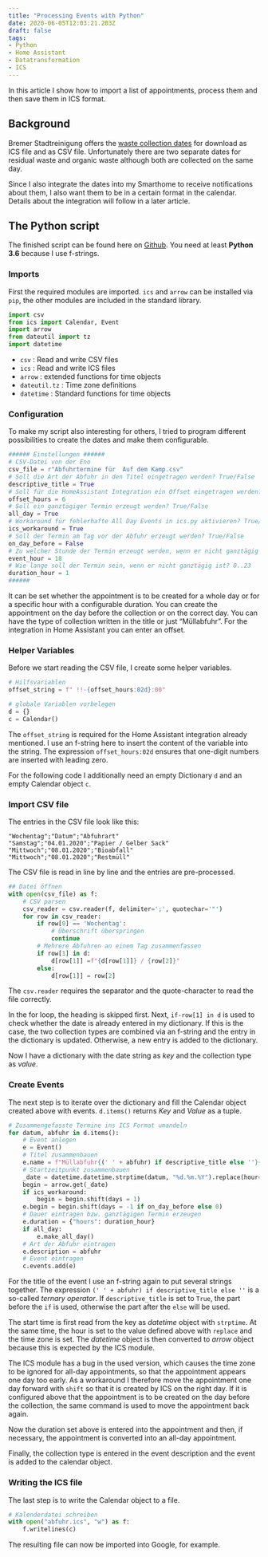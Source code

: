 ```yaml
---
title: "Processing Events with Python"
date: 2020-06-05T12:03:21.203Z
draft: false
tags: 
- Python 
- Home Assistant
- Datatransformation
- ICS
---
```


In this article I show how to import a list of appointments, process them and then save them in ICS format.

## Background
Bremer Stadtreinigung offers the [waste collection dates][1] for download as ICS file and as CSV file. Unfortunately there are two separate dates for residual waste and organic waste although both are collected on the same day.

Since I also integrate the dates into my Smarthome to receive notifications about them, I also want them to be in a certain format in the calendar. Details about the integration will follow in a later article.

## The Python script
The finished script can be found here on [Github][2]. You need at least **Python 3.6** because I use f-strings.

### Imports
First the required modules are imported. `ics` and `arrow` can be installed via `pip`, the other modules are included in the standard library.

```python
import csv
from ics import Calendar, Event
import arrow
from dateutil import tz
import datetime
```

* `csv` : Read and write CSV files
* `ics` : Read and write ICS files
* `arrow` : extended functions for time objects
* `dateutil.tz` : Time zone definitions
* `datetime` : Standard functions for time objects

### Configuration
To make my script also interesting for others, I tried to program different possibilities to create the dates and make them configurable.

```python
###### Einstellungen ######
# CSV-Datei von der Eno
csv_file = r"Abfuhrtermine für  Auf dem Kamp.csv"
# Soll die Art der Abfuhr in den Titel eingetragen werden? True/False
descriptive_title = True
# Soll für die HomeAssistant Integration ein Offset eingetragen werden? 0..23
offset_hours = 6
# Soll ein ganztägiger Termin erzeugt werden? True/False
all_day = True
# Workaround für fehlerhafte All Day Events in ics.py aktivieren? True/False
ics_workaround = True
# Soll der Termin am Tag vor der Abfuhr erzeugt werden? True/False
on_day_before = False
# Zu welcher Stunde der Termin erzeugt werden, wenn er nicht ganztägig ist? 0..23
event_hour = 18
# Wie lange soll der Termin sein, wenn er nicht ganztägig ist? 0..23
duration_hour = 1
######
```

It can be set whether the appointment is to be created for a whole day or for a specific hour with a configurable duration. You can create the appointment on the day before the collection or on the correct day.
You can have the type of collection written in the title or just &ldquo;Müllabfuhr&rdquo;. For the integration in Home Assistant you can enter an offset.

### Helper Variables
Before we start reading the CSV file, I create some helper variables.

```python
# Hilfsvariablen
offset_string = f" !!-{offset_hours:02d}:00"

# globale Variablen vorbelegen
d = {}
c = Calendar()
```

The `offset_string` is required for the Home Assistant integration already mentioned. I use an f-string here to insert the content of the variable into the string. The expression `offset_hours:02d` ensures that one-digit numbers are inserted with leading zero.

For the following code I additionally need an empty Dictionary `d` and an empty Calendar object `c`.

### Import CSV file
The entries in the CSV file look like this:
```text
"Wochentag";"Datum";"Abfuhrart"
"Samstag";"04.01.2020";"Papier / Gelber Sack"
"Mittwoch";"08.01.2020";"Bioabfall"
"Mittwoch";"08.01.2020";"Restmüll"
```

The CSV file is read in line by line and the entries are pre-processed.
```python
## Datei öffnen
with open(csv_file) as f:
    # CSV parsen
    csv_reader = csv.reader(f, delimiter=';', quotechar='"')
    for row in csv_reader:
        if row[0] == 'Wochentag':
            # Überschrift überspringen
            continue
        # Mehrere Abfuhren an einem Tag zusammenfassen
        if row[1] in d:
            d[row[1]] =f"{d[row[1]]} / {row[2]}"
        else:
            d[row[1]] = row[2]
```

The `csv.reader` requires the separator and the quote-character to read the file correctly. 

In the for loop, the heading is skipped first. Next, `if-row[1] in d` is used to check whether the date is already entered in my dictionary. If this is the case, the two collection types are combined via an f-string and the entry in the dictionary is updated.
Otherwise, a new entry is added to the dictionary.

Now I have a dictionary with the date string as *key* and the collection type as *value*.

### Create Events
The next step is to iterate over the dictionary and fill the Calendar object created above with events. `d.items()` returns *Key* and *Value* as a tuple.
```python
# Zusammengefasste Termine ins ICS Format umandeln
for datum, abfuhr in d.items():
    # Event anlegen
    e = Event()
    # Titel zusammenbauen
    e.name = f"Müllabfuhr{(' ' + abfuhr) if descriptive_title else ''}{offset_string if offset_hours > 0 else ''}"
    # Startzeitpunkt zusammenbauen
    _date = datetime.datetime.strptime(datum, "%d.%m.%Y").replace(hour=event_hour, tzinfo=tz.gettz("Europe/Berlin"))
    begin = arrow.get(_date)
    if ics_workaround:
        begin = begin.shift(days = 1)
    e.begin = begin.shift(days = -1 if on_day_before else 0)
    # Dauer eintragen bzw. ganztägigen Termin erzeugen
    e.duration = {"hours": duration_hour}
    if all_day:
        e.make_all_day()
    # Art der Abfuhr eintragen
    e.description = abfuhr
    # Event eintragen
    c.events.add(e)
```

For the title of the event I use an f-string again to put several strings together.
The expression `(' ' + abfuhr) if descriptive_title else ''` is a so-called *ternary operator*.
If `descriptive_title` is set to `True`, the part before the `if` is used, otherwise the part after the `else` will be used.

The start time is first read from the key as *datetime* object with `strptime`.
At the same time, the hour is set to the value defined above with `replace` and the time zone is set.
The *datetime* object is then converted to *arrow* object because this is expected by the ICS module.

The ICS module has a bug in the used version, which causes the time zone to be ignored for all-day appointments, so that the appointment appears one day too early. 
As a workaround I therefore move the appointment one day forward with `shift` so that it is created by ICS on the right day. 
If it is configured above that the appointment is to be created on the day before the collection, the same command is used to move the appointment back again.

Now the duration set above is entered into the appointment and then, if necessary, the appointment is converted into an all-day appointment.

Finally, the collection type is entered in the event description and the event is added to the calendar object.

### Writing the ICS file
The last step is to write the Calendar object to a file.
```python
# Kalenderdatei schreiben
with open("abfuhr.ics", "w") as f:
    f.writelines(c)
```

The resulting file can now be imported into Google, for example.


[1]: https://www.die-bremer-stadtreinigung.de/privatkunden/entsorgung/bremer_abfallkalender-23080 "Bremer Abfallkalender"
[2]: https://github.com/Syralist/Abfallkalender "Syralist/Abfallkalender"